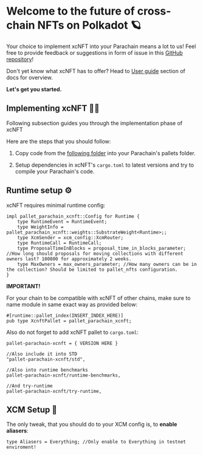 # Welcome to the future of cross-chain NFTs on Polkadot 🪐

Your choice to implement xcNFT into your Parachain means a lot to us! Feel free to provide feedback or suggestions in form of issue in this [GitHub repository](https://github.com/paraspell-research/xcnft-pallet)!

Don't yet know what xcNFT has to offer? Head to [User guide](https://paraspell-research.github.io/xcnft-docs/user-guide/intro.html) section of docs for overview.

**Let's get you started.**

## Implementing xcNFT 👨‍💻 
Following subsection guides you through the implementation phase of xcNFT

Here are the steps that you should follow:

1. Copy code from the [following folder](https://github.com/paraspell-research/xcnft-pallet/tree/main/xcnft-pallet_nfts) into your Parachain's pallets folder.

2. Setup dependencies in xcNFT's `cargo.toml` to latest versions and try to compile your Parachain's code.

## Runtime setup ⚙️

xcNFT requires minimal runtime config:
```
impl pallet_parachain_xcnft::Config for Runtime {
	type RuntimeEvent = RuntimeEvent; 
	type WeightInfo = pallet_parachain_xcnft::weights::SubstrateWeight<Runtime>;;
	type XcmSender = xcm_config::XcmRouter; 
	type RuntimeCall = RuntimeCall; 
	type ProposalTimeInBlocks = proposal_time_in_blocks_parameter; //How long should proposals for moving collections with different owners last? 100800 for approximately 2 weeks.
	type MaxOwners = max_owners_parameter; //How many owners can be in the collection? Should be limited to pallet_nfts configuration.
}
```

**IMPORTANT!**

For your chain to be compatible with xcNFT of other chains, make sure to name module in same exact way as provided below:
```
#[runtime::pallet_index(INSERT_INDEX_HERE)]
pub type XcnftPallet = pallet_parachain_xcnft;
```

Also do not forget to add xcNFT pallet to `cargo.toml`:
```
pallet-parachain-xcnft = { VERSION HERE }

//Also include it into STD
"pallet-parachain-xcnft/std",

//Also into runtime benchmarks
pallet-parachain-xcnft/runtime-benchmarks,

//And try-runtime
pallet-parachain-xcnft/try-runtime,
```


## XCM Setup 🔬

The only tweak, that you should do to your XCM config is, to **enable aliasers**:
```
type Aliasers = Everything; //Only enable to Everything in testnet enviroment!
```
